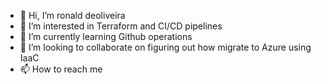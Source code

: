 - 👋 Hi, I’m ronald deoliveira
- 👀 I’m interested in Terraform and CI/CD pipelines
- 🌱 I’m currently learning Github operations
- 💞️ I’m looking to collaborate on figuring out how migrate to Azure using IaaC
- 📫 How to reach me 

<!---
ronjdeo/ronjdeo is a ✨ special ✨ repository because its `README.md` (this file) appears on your GitHub profile.
You can click the Preview link to take a look at your changes.
--->
